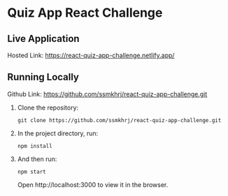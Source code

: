 # Quiz App React Challenge

## Live Application

Hosted Link: https://react-quiz-app-challenge.netlify.app/

## Running Locally

Github Link: https://github.com/ssmkhrj/react-quiz-app-challenge.git

1. Clone the repository:

   `git clone https://github.com/ssmkhrj/react-quiz-app-challenge.git`

2. In the project directory, run:

   `npm install`

3. And then run:

   `npm start`

   Open http://localhost:3000 to view it in the browser.

